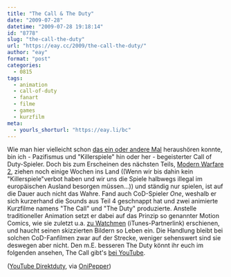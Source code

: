 ```yaml
---
title: "The Call & The Duty"
date: "2009-07-28"
datetime: "2009-07-28 19:18:14"
id: "8778"
slug: "the-call-the-duty"
url: "https://eay.cc/2009/the-call-the-duty/"
author: "eay"
format: "post"
categories:
  - 0815
tags:
  - animation
  - call-of-duty
  - fanart
  - filme
  - games
  - kurzfilm
meta:
  - yourls_shorturl: "https://eay.li/bc"
---
```


Wie man hier vielleicht schon [das ein oder andere Mal](//eay.cc/tag/call-of-duty/) heraushören konnte, bin ich - Pazifismus und "Killerspiele" hin oder her - begeisterter Call of Duty-Spieler. Doch bis zum Erscheinen des nächsten Teils, [Modern Warfare 2](http://www.amazon.de/exec/obidos/ASIN/B002GHB2OI/eayznet-21), ziehen noch einige Wochen ins Land ((Wenn wir bis dahin kein "Killerspiele"verbot haben und wir uns die Spiele halbwegs illegal im europäischen Ausland besorgen müssen...)) und ständig nur spielen, ist auf die Dauer auch nicht das Wahre. Fand auch CoD-Spieler _One_, weshalb er sich kurzerhand die Sounds aus Teil 4 geschnappt hat und zwei animierte Kurzfilme namens "The Call" und "The Duty" produzierte. Anstelle traditioneller Animation setzt er dabei auf das Prinzip so genannter Motion Comics, wie sie zuletzt u.a. [zu Watchmen](http://bit.ly/12EzAm) (iTunes-Partnerlink) erschienen, und haucht seinen skizzierten Bildern so Leben ein. Die Handlung bleibt bei solchen CoD-Fanfilmen zwar auf der Strecke, weniger sehenswert sind sie deswegen aber nicht. Den m.E. besseren The Duty könnt ihr euch im folgenden ansehen, The Call gibt's [bei YouTube](http://www.youtube.com/watch?v=7YRLXFWgWyU).

 ([YouTube Direktduty](http://www.youtube.com/watch?v=1oA_hTRLiRc), via [OniPepper](http://onipepper.de/2009/07/28/the-call-the-duty-sensationeller-fan-animationsfilm/))
